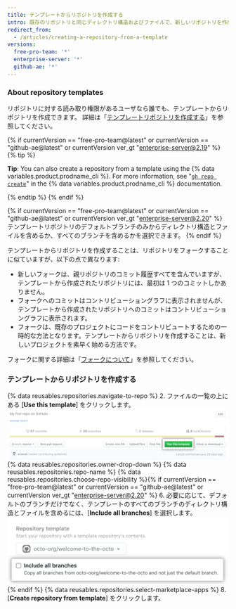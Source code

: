 ```yaml
---
title: テンプレートからリポジトリを作成する
intro: 既存のリポジトリと同じディレクトリ構造およびファイルで、新しいリポジトリを作成できます。
redirect_from:
  - /articles/creating-a-repository-from-a-template
versions:
  free-pro-team: '*'
  enterprise-server: '*'
  github-ae: '*'
---
```


### About repository templates

リポジトリに対する読み取り権限があるユーザなら誰でも、テンプレートからリポジトリを作成できます。 詳細は「[テンプレートリポジトリを作成する](/articles/creating-a-template-repository)」を参照してください。

{% if currentVersion == "free-pro-team@latest" or currentVersion == "github-ae@latest" or currentVersion ver_gt "enterprise-server@2.19" %}
{% tip %}

**Tip**: You can also create a repository from a template using the {% data variables.product.prodname_cli %}. For more information, see "[`gh repo create`](https://cli.github.com/manual/gh_repo_create)" in the {% data variables.product.prodname_cli %} documentation.

{% endtip %}
{% endif %}

{% if currentVersion == "free-pro-team@latest" or currentVersion == "github-ae@latest" or currentVersion ver_gt "enterprise-server@2.20" %}
テンプレートリポジトリのデフォルトブランチのみからディレクトリ構造とファイルを含めるか、すべてのブランチを含めるかを選択できます。
{% endif %}

テンプレートからリポジトリを作成することは、リポジトリをフォークすることに似ていますが、以下の点で異なります:
- 新しいフォークは、親リポジトリのコミット履歴すべてを含んでいますが、テンプレートから作成されたリポジトリには、最初は 1 つのコミットしかありません。
- フォークへのコミットはコントリビューショングラフに表示されませんが、テンプレートから作成されたリポジトリへのコミットはコントリビューショングラフに表示されます。
- フォークは、既存のプロジェクトにコードをコントリビュートするための一時的な方法となります。テンプレートからリポジトリを作成することは、新しいプロジェクトを素早く始める方法です。

フォークに関する詳細は「[フォークについて](/articles/about-forks)」を参照してください。

### テンプレートからリポジトリを作成する

{% data reusables.repositories.navigate-to-repo %}
2. ファイルの一覧の上にある [**Use this template**] をクリックします。 ![[Use this template] ボタン](/assets/images/help/repository/use-this-template-button.png)
{% data reusables.repositories.owner-drop-down %}
{% data reusables.repositories.repo-name %}
{% data reusables.repositories.choose-repo-visibility %}{% if currentVersion == "free-pro-team@latest" or currentVersion == "github-ae@latest" or currentVersion ver_gt "enterprise-server@2.20" %}
6. 必要に応じて、デフォルトのブランチだけでなく、テンプレートのすべてのブランチのディレクトリ構造とファイルを含めるには、[**Include all branches**] を選択します。 ![Include all branches checkbox](/assets/images/help/repository/include-all-branches.png){% endif %}
{% data reusables.repositories.select-marketplace-apps %}
8. [**Create repository from template**] をクリックします。
